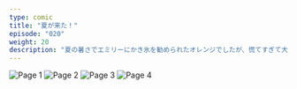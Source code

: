 ```yaml
---
type: comic
title: "夏が来た！"
episode: "020"
weight: 20
description: "夏の暑さでエミリーにかき氷を勧められたオレンジでしたが、慌てすぎて大惨事に…？ 😭"
---
```


![Page 1](cut-1.jpg)
![Page 2](cut-2.jpg)
![Page 3](cut-3.jpg)
![Page 4](cut-4.jpg)
